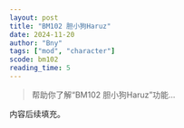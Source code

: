 ```yaml
---
layout: post
title: "BM102 胆小狗Haruz"
date: 2024-11-20
author: "Bny"
tags: ["mod", "character"]
scode: bm102
reading_time: 5
---
```


> 帮助你了解“BM102 胆小狗Haruz”功能...

内容后续填充。
